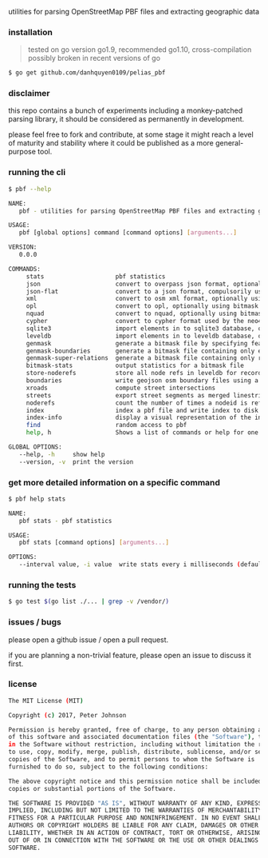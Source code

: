 
utilities for parsing OpenStreetMap PBF files and extracting geographic data

### installation

> tested on go version go1.9, recommended go1.10, cross-compilation possibly broken in recent versions of go

```bash
$ go get github.com/danhquyen0109/pelias_pbf
```

### disclaimer

this repo contains a bunch of experiments including a monkey-patched parsing library, it should be considered as permanently in development.

please feel free to fork and contribute, at some stage it might reach a level of maturity and stability where it could be published as a more general-purpose tool.

### running the cli

```bash
$ pbf --help

NAME:
   pbf - utilities for parsing OpenStreetMap PBF files and extracting geographic data

USAGE:
   pbf [global options] command [command options] [arguments...]

VERSION:
   0.0.0

COMMANDS:
     stats                    pbf statistics
     json                     convert to overpass json format, optionally using bitmask to filter elements
     json-flat                convert to a json format, compulsorily using bitmask to filter elements and leveldb to denormalize where possible
     xml                      convert to osm xml format, optionally using bitmask to filter elements
     opl                      convert to opl, optionally using bitmask to filter elements
     nquad                    convert to nquad, optionally using bitmask to filter elements
     cypher                   convert to cypher format used by the neo4j graph database, optionally using bitmask to filter elements
     sqlite3                  import elements in to sqlite3 database, optionally using bitmask to filter elements
     leveldb                  import elements in to leveldb database, optionally using bitmask to filter elements
     genmask                  generate a bitmask file by specifying feature tags to match
     genmask-boundaries       generate a bitmask file containing only elements referenced by a boundary:administrative relation
     genmask-super-relations  generate a bitmask file containing only relations which have at least one another relation as a member
     bitmask-stats            output statistics for a bitmask file
     store-noderefs           store all node refs in leveldb for records matching bitmask
     boundaries               write geojson osm boundary files using a leveldb database as source
     xroads                   compute street intersections
     streets                  export street segments as merged linestrings, encoded in various formats
     noderefs                 count the number of times a nodeid is referenced in file
     index                    index a pbf file and write index to disk
     index-info               display a visual representation of the index file
     find                     random access to pbf
     help, h                  Shows a list of commands or help for one command

GLOBAL OPTIONS:
   --help, -h     show help
   --version, -v  print the version
```

### get more detailed information on a specific command

```bash
$ pbf help stats

NAME:
   pbf stats - pbf statistics

USAGE:
   pbf stats [command options] [arguments...]

OPTIONS:
   --interval value, -i value  write stats every i milliseconds (default: 0)
```

### running the tests

```bash
$ go test $(go list ./... | grep -v /vendor/)
```

### issues / bugs

please open a github issue / open a pull request.

if you are planning a non-trivial feature, please open an issue to discuss it first.

### license

```bash
The MIT License (MIT)

Copyright (c) 2017, Peter Johnson

Permission is hereby granted, free of charge, to any person obtaining a copy
of this software and associated documentation files (the "Software"), to deal
in the Software without restriction, including without limitation the rights
to use, copy, modify, merge, publish, distribute, sublicense, and/or sell
copies of the Software, and to permit persons to whom the Software is
furnished to do so, subject to the following conditions:

The above copyright notice and this permission notice shall be included in all
copies or substantial portions of the Software.

THE SOFTWARE IS PROVIDED "AS IS", WITHOUT WARRANTY OF ANY KIND, EXPRESS OR
IMPLIED, INCLUDING BUT NOT LIMITED TO THE WARRANTIES OF MERCHANTABILITY,
FITNESS FOR A PARTICULAR PURPOSE AND NONINFRINGEMENT. IN NO EVENT SHALL THE
AUTHORS OR COPYRIGHT HOLDERS BE LIABLE FOR ANY CLAIM, DAMAGES OR OTHER
LIABILITY, WHETHER IN AN ACTION OF CONTRACT, TORT OR OTHERWISE, ARISING FROM,
OUT OF OR IN CONNECTION WITH THE SOFTWARE OR THE USE OR OTHER DEALINGS IN THE
SOFTWARE.
```
